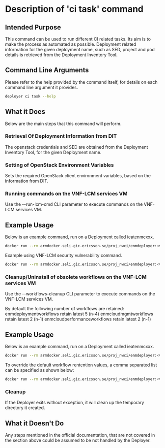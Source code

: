 # Description of 'ci task' command

## Intended Purpose
This command can be used to run different CI related tasks. Its aim is to make the process as automated as possible.
Deployment related information for the given deployment name, such as SED, project and pod details is retrieved from the Deployment Inventory Tool.

## Command Line Arguments
Please refer to the help provided by the command itself, for details on each command line argument it provides.

```bash
deployer ci task --help
```


## What it Does
Below are the main steps that this command will perform.

### Retrieval Of Deployment Information from DIT
The openstack credentials and SED are obtained from the Deployment Inventory Tool, for the given Deployment name.

### Setting of OpenStack Environment Variables
Sets the required OpenStack client environment variables, based on the information from DIT.


### Running commands on the VNF-LCM services VM
Use the --run-lcm-cmd CLI parameter to execute commands on the VNF-LCM services VM.


## Example Usage
Below is an example command, run on a Deployment called ieatenmcxxx.

```bash
docker run --rm armdocker.seli.gic.ericsson.se/proj_nwci/enmdeployer:<version> ci task --deployment-name ieatenmcxxx --run-lcm-cmd <command> --debug
```

Example using VNF-LCM security vulnerability command.

```bash
docker run --rm armdocker.seli.gic.ericsson.se/proj_nwci/enmdeployer:<version> ci task --deployment-name ieatenmcxxx --run-lcm-cmd "sudo -i vnflcm security allowaccess --interface eth0 --file /vnflcm-ext/enm/enm_iptables_white_list.txt <<< $'y\n' " --debug
```


### Cleanup/Uninstall of obsolete workflows on the VNF-LCM services VM
Use the --workflows-cleanup CLI parameter to execute commands on the VNF-LCM services VM.

By default the following number of workflows are retained:
enmdeploymentworkflows retain latest 5 (n-4)
enmcloudmgmtworkflows retain latest 2 (n-1)
enmcloudperformanceworkflows retain latest 2 (n-1)

## Example Usage
Below is an example command, run on a Deployment called ieatenmcxxx.

```bash
docker run --rm armdocker.seli.gic.ericsson.se/proj_nwci/enmdeployer:<version> ci task --deployment-name ieatenmcxxx --workflows-cleanup --debug
```

To override the default workflow rentention values, a comma separated list can be specified as shown below:

```bash
docker run --rm armdocker.seli.gic.ericsson.se/proj_nwci/enmdeployer:<version> ci task --deployment-name ieatenmcxxx --workflow-cleanup enmdeploymentworkflows=3,enmcloudmgmtworkflows=2,enmcloudperformanceworkflows=2 --debug
```


### Cleanup
If the Deployer exits without exception, it will clean up the temporary directory it created.


## What it Doesn't Do
Any steps mentioned in the official documentation, that are not covered in the section above could be assumed to be not handled by the Deployer.
